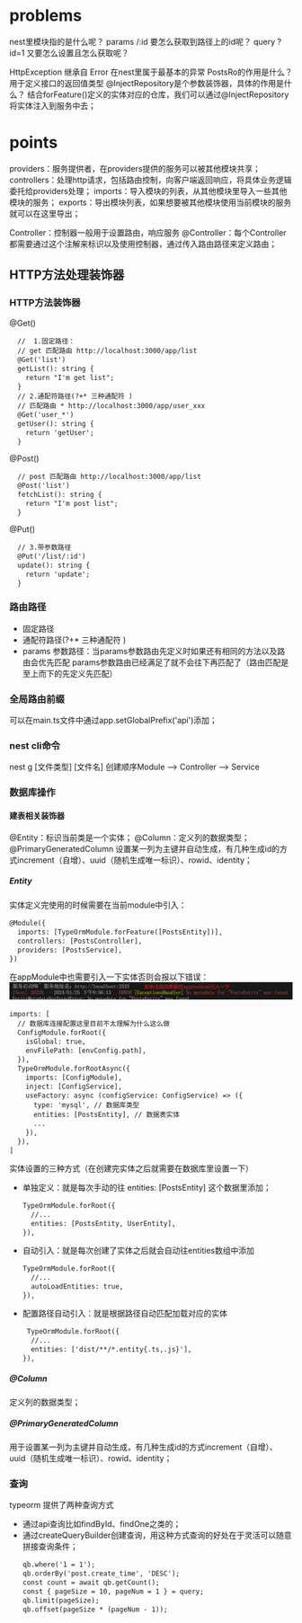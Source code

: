 <!--
 * @Author: yeyu98
 * @Date: 2024-01-23 22:51:59
 * @LastEditors: yeyu98
 * @LastEditTime: 2024-01-26 20:03:27
 * @Description: 
-->
# problems
nest里模块指的是什么呢？
params /:id 要怎么获取到路径上的id呢？
query ?id=1 又要怎么设置且怎么获取呢？

HttpException 继承自 Error 在nest里属于最基本的异常
PostsRo的作用是什么？用于定义接口的返回值类型
@InjectRepository是个参数装饰器，具体的作用是什么？
结合forFeature()定义的实体对应的仓库，我们可以通过@InjectRepository将实体注入到服务中去；


# points

providers：服务提供者，在providers提供的服务可以被其他模块共享；
controllers：处理http请求，包括路由控制，向客户端返回响应，将具体业务逻辑委托给providers处理；
imports：导入模块的列表，从其他模块里导入一些其他模块的服务；
exports：导出模块列表，如果想要被其他模块使用当前模块的服务就可以在这里导出；

Controller：控制器一般用于设置路由，响应服务
@Controller：每个Controller都需要通过这个注解来标识以及使用控制器，通过传入路由路径来定义路由；


## HTTP方法处理装饰器
### HTTP方法装饰器
@Get()
```
  //  1.固定路径：
  // get 匹配路由 http://localhost:3000/app/list
  @Get('list')
  getList(): string {
    return "I'm get list";
  }
  // 2.通配符路径(?+* 三种通配符 )
  // 匹配路由 * http://localhost:3000/app/user_xxx
  @Get('user_*')
  getUser(): string {
    return 'getUser';
  }
```
@Post()
```
  // post 匹配路由 http://localhost:3000/app/list
  @Post('list')
  fetchList(): string {
    return "I'm post list";
  }
```
@Put()
```
  // 3.带参数路径
  @Put('/list/:id')
  update(): string {
    return 'update';
  }
```


### 路由路径

* 固定路径
* 通配符路径(?+* 三种通配符 )
* params 参数路径：当params参数路由先定义时如果还有相同的方法以及路由会优先匹配 params参数路由已经满足了就不会往下再匹配了（路由匹配是至上而下的先定义先匹配）

### 全局路由前缀
可以在main.ts文件中通过app.setGlobalPrefix('api')添加；

### nest cli命令
nest g [文件类型] [文件名]
创建顺序Module --> Controller --> Service

### 数据库操作
#### 建表相关装饰器
@Entity：标识当前类是一个实体；
@Column：定义列的数据类型；
@PrimaryGeneratedColumn 设置某一列为主键并自动生成，有几种生成id的方式increment（自增）、uuid（随机生成唯一标识）、rowid、identity；


##### Entity
实体定义完使用的时候需要在当前module中引入：
```
@Module({
  imports: [TypeOrmModule.forFeature([PostsEntity])],
  controllers: [PostsController],
  providers: [PostsService],
})
```
在appModule中也需要引入一下实体否则会报以下错误：
![Alt text](image.png)
```
imports: [
  // 数据库连接配置这里目前不太理解为什么这么做
  ConfigModule.forRoot({
    isGlobal: true,
    envFilePath: [envConfig.path],
  }),
  TypeOrmModule.forRootAsync({
    imports: [ConfigModule],
    inject: [ConfigService],
    useFactory: async (configService: ConfigService) => ({
      type: 'mysql', // 数据库类型
      entities: [PostsEntity], // 数据表实体
      ...
    }),
  }),
]
```


实体设置的三种方式（在创建完实体之后就需要在数据库里设置一下）
- 单独定义：就是每次手动的往 entities: [PostsEntity] 这个数据里添加；
  ```
  TypeOrmModule.forRoot({
    //...
    entities: [PostsEntity, UserEntity],
  }),
  ```
- 自动引入：就是每次创建了实体之后就会自动往entities数组中添加
  ```
  TypeOrmModule.forRoot({
    //...
    autoLoadEntities: true,
  }),
  ```
- 配置路径自动引入：就是根据路径自动匹配加载对应的实体
  
  ```
   TypeOrmModule.forRoot({
    //...
    entities: ['dist/**/*.entity{.ts,.js}'],
  }),
  ```

##### @Column
定义列的数据类型；
##### @PrimaryGeneratedColumn 
用于设置某一列为主键并自动生成，有几种生成id的方式increment（自增）、uuid（随机生成唯一标识）、rowid、identity；



### 查询
typeorm 提供了两种查询方式 
- 通过api查询比如findById、findOne之类的；
- 通过createQueryBuilder创建查询，用这种方式查询的好处在于灵活可以随意拼接查询条件；
  ```
  qb.where('1 = 1');
  qb.orderBy('post.create_time', 'DESC');
  const count = await qb.getCount();
  const { pageSize = 10, pageNum = 1 } = query;
  qb.limit(pageSize);
  qb.offset(pageSize * (pageNum - 1));
  ```

